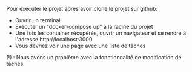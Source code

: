 Pour exécuter le projet après avoir cloné le projet sur github:
- Ouvrir un terminal
- Exécuter un "docker-compose up" à la racine du projet
- Une fois les container récupérés, ouvrir un navigateur et se rendre à l'adresse http://localhost:3000
- Vous devriez voir une page avec une liste de tâches

(!) : Nous avons un problème avec la fonctionnalité de modification de tâches.
